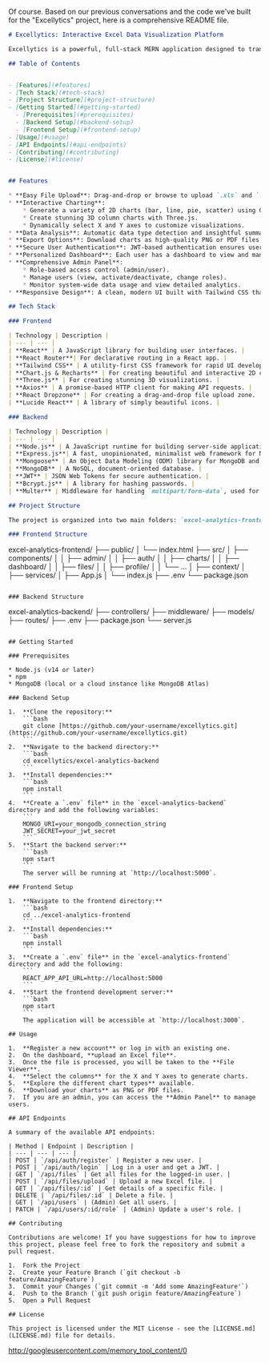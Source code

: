 Of course. Based on our previous conversations and the code we've built for the "Excellytics" project, here is a comprehensive README file.

```markdown
# Excellytics: Interactive Excel Data Visualization Platform

Excellytics is a powerful, full-stack MERN application designed to transform raw Excel data into beautiful, interactive 2D and 3D visualizations. Users can upload their Excel files, select data axes, and instantly generate a variety of charts to gain insights from their data. The platform features a secure, multi-user environment with a dedicated admin panel for user and system management.

## Table of Contents


- [Features](#features)
- [Tech Stack](#tech-stack)
- [Project Structure](#project-structure)
- [Getting Started](#getting-started)
  - [Prerequisites](#prerequisites)
  - [Backend Setup](#backend-setup)
  - [Frontend Setup](#frontend-setup)
- [Usage](#usage)
- [API Endpoints](#api-endpoints)
- [Contributing](#contributing)
- [License](#license)


## Features

* **Easy File Upload**: Drag-and-drop or browse to upload `.xls` and `.xlsx` files (up to 10MB).
* **Interactive Charting**:
    * Generate a variety of 2D charts (bar, line, pie, scatter) using Chart.js and Recharts.
    * Create stunning 3D column charts with Three.js.
    * Dynamically select X and Y axes to customize visualizations.
* **Data Analysis**: Automatic data type detection and insightful summaries.
* **Export Options**: Download charts as high-quality PNG or PDF files.
* **Secure User Authentication**: JWT-based authentication ensures user data is protected.
* **Personalized Dashboard**: Each user has a dashboard to view and manage their upload history and saved analyses.
* **Comprehensive Admin Panel**:
    * Role-based access control (admin/user).
    * Manage users (view, activate/deactivate, change roles).
    * Monitor system-wide data usage and view detailed analytics.
* **Responsive Design**: A clean, modern UI built with Tailwind CSS that works on all devices.

## Tech Stack

### Frontend

| Technology | Description |
| --- | --- |
| **React** | A JavaScript library for building user interfaces. |
| **React Router**| For declarative routing in a React app. |
| **Tailwind CSS** | A utility-first CSS framework for rapid UI development. |
| **Chart.js & Recharts** | For creating beautiful and interactive 2D charts. |
| **Three.js** | For creating stunning 3D visualizations. |
| **Axios** | A promise-based HTTP client for making API requests. |
| **React Dropzone** | For creating a drag-and-drop file upload zone. |
| **Lucide React** | A library of simply beautiful icons. |

### Backend

| Technology | Description |
| --- | --- |
| **Node.js** | A JavaScript runtime for building server-side applications. |
| **Express.js**| A fast, unopinionated, minimalist web framework for Node.js. |
| **Mongoose** | An Object Data Modeling (ODM) library for MongoDB and Node.js. |
| **MongoDB** | A NoSQL, document-oriented database. |
| **JWT** | JSON Web Tokens for secure authentication. |
| **Bcrypt.js** | A library for hashing passwords. |
| **Multer** | Middleware for handling `multipart/form-data`, used for file uploads. |

## Project Structure

The project is organized into two main folders: `excel-analytics-frontend` and `excel-analytics-backend`.

### Frontend Structure

```

excel-analytics-frontend/
├── public/
│   └── index.html
├── src/
│   ├── components/
│   │   ├── admin/
│   │   ├── auth/
│   │   ├── charts/
│   │   ├── dashboard/
│   │   ├── files/
│   │   ├── profile/
│   │   └── ...
│   ├── context/
│   ├── services/
│   ├── App.js
│   └── index.js
├── .env
└── package.json

```

### Backend Structure

```

excel-analytics-backend/
├── controllers/
├── middleware/
├── models/
├── routes/
├── .env
├── package.json
└── server.js

````

## Getting Started

### Prerequisites

* Node.js (v14 or later)
* npm
* MongoDB (local or a cloud instance like MongoDB Atlas)

### Backend Setup

1.  **Clone the repository:**
    ```bash
    git clone [https://github.com/your-username/excellytics.git](https://github.com/your-username/excellytics.git)
    ```
2.  **Navigate to the backend directory:**
    ```bash
    cd excellytics/excel-analytics-backend
    ```
3.  **Install dependencies:**
    ```bash
    npm install
    ```
4.  **Create a `.env` file** in the `excel-analytics-backend` directory and add the following variables:
    ```
    MONGO_URI=your_mongodb_connection_string
    JWT_SECRET=your_jwt_secret
    ```
5.  **Start the backend server:**
    ```bash
    npm start
    ```
    The server will be running at `http://localhost:5000`.

### Frontend Setup

1.  **Navigate to the frontend directory:**
    ```bash
    cd ../excel-analytics-frontend
    ```
2.  **Install dependencies:**
    ```bash
    npm install
    ```
3.  **Create a `.env` file** in the `excel-analytics-frontend` directory and add the following:
    ```
    REACT_APP_API_URL=http://localhost:5000
    ```
4.  **Start the frontend development server:**
    ```bash
    npm start
    ```
    The application will be accessible at `http://localhost:3000`.

## Usage

1.  **Register a new account** or log in with an existing one.
2.  On the dashboard, **upload an Excel file**.
3.  Once the file is processed, you will be taken to the **File Viewer**.
4.  **Select the columns** for the X and Y axes to generate charts.
5.  **Explore the different chart types** available.
6.  **Download your charts** as PNG or PDF files.
7.  If you are an admin, you can access the **Admin Panel** to manage users.

## API Endpoints

A summary of the available API endpoints:

| Method | Endpoint | Description |
| --- | --- | --- |
| POST | `/api/auth/register` | Register a new user. |
| POST | `/api/auth/login` | Log in a user and get a JWT. |
| GET | `/api/files` | Get all files for the logged-in user. |
| POST | `/api/files/upload` | Upload a new Excel file. |
| GET | `/api/files/:id` | Get details of a specific file. |
| DELETE | `/api/files/:id` | Delete a file. |
| GET | `/api/users` | (Admin) Get all users. |
| PATCH | `/api/users/:id/role` | (Admin) Update a user's role. |

## Contributing

Contributions are welcome! If you have suggestions for how to improve this project, please feel free to fork the repository and submit a pull request.

1.  Fork the Project
2.  Create your Feature Branch (`git checkout -b feature/AmazingFeature`)
3.  Commit your Changes (`git commit -m 'Add some AmazingFeature'`)
4.  Push to the Branch (`git push origin feature/AmazingFeature`)
5.  Open a Pull Request

## License

This project is licensed under the MIT License - see the [LICENSE.md](LICENSE.md) file for details.
````

http://googleusercontent.com/memory_tool_content/0
